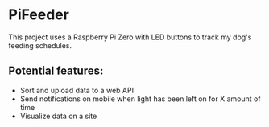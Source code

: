 # PiFeeder
This project uses a Raspberry Pi Zero with LED buttons to track my dog's feeding schedules.

## Potential features:
- Sort and upload data to a web API
- Send notifications on mobile when light has been left on for X amount of time
- Visualize data on a site
